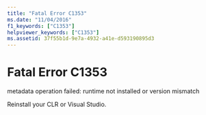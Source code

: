 ```yaml
---
title: "Fatal Error C1353"
ms.date: "11/04/2016"
f1_keywords: ["C1353"]
helpviewer_keywords: ["C1353"]
ms.assetid: 37f55b1d-9e7a-4932-a41e-d593190895d3
---
```

# Fatal Error C1353

metadata operation failed: runtime not installed or version mismatch

Reinstall your CLR or Visual Studio.